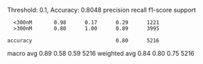 Threshold: 0.1, Accuracy: 0.8048
precision recall f1-score support

      <300nM       0.98      0.17      0.29      1221
      >300nM       0.80      1.00      0.89      3995

    accuracy                           0.80      5216

macro avg 0.89 0.58 0.59 5216
weighted avg 0.84 0.80 0.75 5216
